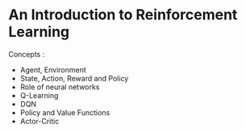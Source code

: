 # An Introduction to Reinforcement Learning

Concepts :

* Agent, Environment  
* State, Action, Reward and Policy  
* Role of neural networks
* Q-Learning  
* DQN  
* Policy and Value Functions  
* Actor-Critic  
